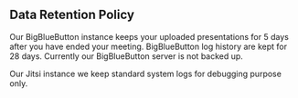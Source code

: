 ## Data Retention Policy
Our BigBlueButton instance keeps your uploaded presentations for 5 days after you have ended your meeting. BigBlueButton log history are kept for 28 days. Currently our BigBlueButton server is not backed up.

Our Jitsi instance we keep standard system logs for debugging purpose only.